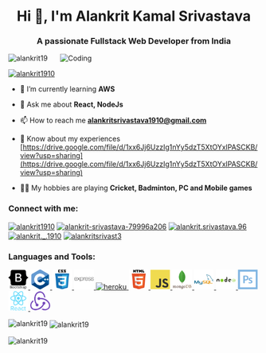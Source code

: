<h1 align="center">Hi 👋, I'm Alankrit Kamal Srivastava</h1>
<h3 align="center">A passionate Fullstack Web Developer from India</h3>
<img align="right" alt="Coding" width="400" src="https://cdn.dribbble.com/users/1162077/screenshots/3848914/programmer.gif">


<p align="left"> <img src="https://komarev.com/ghpvc/?username=alankrit19&label=Profile%20views&color=0e75b6&style=flat" alt="alankrit19" /> </p>

<p align="left"> <a href="https://twitter.com/alankrit1910" target="blank"><img src="https://img.shields.io/twitter/follow/alankrit1910?logo=twitter&style=for-the-badge" alt="alankrit1910" /></a> </p>

- 🌱 I’m currently learning **AWS**

- 💬 Ask me about **React, NodeJs**

- 📫 How to reach me **alankritsrivastava1910@gmail.com**

- 📄 Know about my experiences [https://drive.google.com/file/d/1xx6Jj6UzzIg1nYy5dzT5XtOYxlPASCKB/view?usp=sharing](https://drive.google.com/file/d/1xx6Jj6UzzIg1nYy5dzT5XtOYxlPASCKB/view?usp=sharing)

- 🏌️‍♂️ My hobbies are playing **Cricket, Badminton, PC and Mobile games**

<h3 align="left">Connect with me:</h3>
<p align="left">
<a href="https://twitter.com/alankrit1910" target="blank"><img align="center" src="https://raw.githubusercontent.com/rahuldkjain/github-profile-readme-generator/master/src/images/icons/Social/twitter.svg" alt="alankrit1910" height="30" width="40" /></a>
<a href="https://linkedin.com/in/alankrit-srivastava-79996a206" target="blank"><img align="center" src="https://raw.githubusercontent.com/rahuldkjain/github-profile-readme-generator/master/src/images/icons/Social/linked-in-alt.svg" alt="alankrit-srivastava-79996a206" height="30" width="40" /></a>
<a href="https://fb.com/alankrit.srivastava.96" target="blank"><img align="center" src="https://raw.githubusercontent.com/rahuldkjain/github-profile-readme-generator/master/src/images/icons/Social/facebook.svg" alt="alankrit.srivastava.96" height="30" width="40" /></a>
<a href="https://instagram.com/alankrit._.1910" target="blank"><img align="center" src="https://raw.githubusercontent.com/rahuldkjain/github-profile-readme-generator/master/src/images/icons/Social/instagram.svg" alt="alankrit._.1910" height="30" width="40" /></a>
<a href="https://www.hackerrank.com/alankritsrivast3" target="blank"><img align="center" src="https://raw.githubusercontent.com/rahuldkjain/github-profile-readme-generator/master/src/images/icons/Social/hackerrank.svg" alt="alankritsrivast3" height="30" width="40" /></a>
</p>

<h3 align="left">Languages and Tools:</h3>
<p align="left"> <a href="https://getbootstrap.com" target="_blank" rel="noreferrer"> <img src="https://raw.githubusercontent.com/devicons/devicon/master/icons/bootstrap/bootstrap-plain-wordmark.svg" alt="bootstrap" width="40" height="40"/> </a> <a href="https://www.w3schools.com/cpp/" target="_blank" rel="noreferrer"> <img src="https://raw.githubusercontent.com/devicons/devicon/master/icons/cplusplus/cplusplus-original.svg" alt="cplusplus" width="40" height="40"/> </a> <a href="https://www.w3schools.com/css/" target="_blank" rel="noreferrer"> <img src="https://raw.githubusercontent.com/devicons/devicon/master/icons/css3/css3-original-wordmark.svg" alt="css3" width="40" height="40"/> </a> <a href="https://expressjs.com" target="_blank" rel="noreferrer"> <img src="https://raw.githubusercontent.com/devicons/devicon/master/icons/express/express-original-wordmark.svg" alt="express" width="40" height="40"/> </a> <a href="https://heroku.com" target="_blank" rel="noreferrer"> <img src="https://www.vectorlogo.zone/logos/heroku/heroku-icon.svg" alt="heroku" width="40" height="40"/> </a> <a href="https://www.w3.org/html/" target="_blank" rel="noreferrer"> <img src="https://raw.githubusercontent.com/devicons/devicon/master/icons/html5/html5-original-wordmark.svg" alt="html5" width="40" height="40"/> </a> <a href="https://developer.mozilla.org/en-US/docs/Web/JavaScript" target="_blank" rel="noreferrer"> <img src="https://raw.githubusercontent.com/devicons/devicon/master/icons/javascript/javascript-original.svg" alt="javascript" width="40" height="40"/> </a> <a href="https://www.mongodb.com/" target="_blank" rel="noreferrer"> <img src="https://raw.githubusercontent.com/devicons/devicon/master/icons/mongodb/mongodb-original-wordmark.svg" alt="mongodb" width="40" height="40"/> </a> <a href="https://www.mysql.com/" target="_blank" rel="noreferrer"> <img src="https://raw.githubusercontent.com/devicons/devicon/master/icons/mysql/mysql-original-wordmark.svg" alt="mysql" width="40" height="40"/> </a> <a href="https://nodejs.org" target="_blank" rel="noreferrer"> <img src="https://raw.githubusercontent.com/devicons/devicon/master/icons/nodejs/nodejs-original-wordmark.svg" alt="nodejs" width="40" height="40"/> </a> <a href="https://www.photoshop.com/en" target="_blank" rel="noreferrer"> <img src="https://raw.githubusercontent.com/devicons/devicon/master/icons/photoshop/photoshop-line.svg" alt="photoshop" width="40" height="40"/> </a> <a href="https://reactjs.org/" target="_blank" rel="noreferrer"> <img src="https://raw.githubusercontent.com/devicons/devicon/master/icons/react/react-original-wordmark.svg" alt="react" width="40" height="40"/> </a> <a href="https://redux.js.org" target="_blank" rel="noreferrer"> <img src="https://raw.githubusercontent.com/devicons/devicon/master/icons/redux/redux-original.svg" alt="redux" width="40" height="40"/> </a> </p>

<p><img align="left" src="https://github-readme-stats.vercel.app/api/top-langs?username=alankrit19&show_icons=true&locale=en&layout=compact" alt="alankrit19" /></p>

<p>&nbsp;<img align="center" src="https://github-readme-stats.vercel.app/api?username=alankrit19&show_icons=true&locale=en" alt="alankrit19" /></p>

<p><img align="center" src="https://github-readme-streak-stats.herokuapp.com/?user=alankrit19&" alt="alankrit19" /></p>
